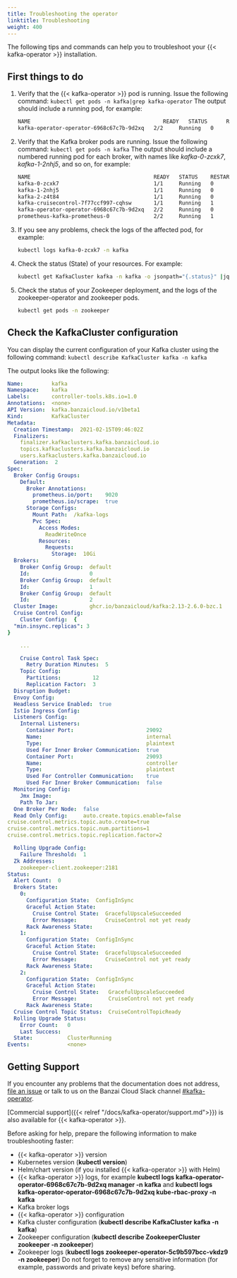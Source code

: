 ```yaml
---
title: Troubleshooting the operator
linktitle: Troubleshooting
weight: 400
---
```


The following tips and commands can help you to troubleshoot your {{< kafka-operator >}} installation.

## First things to do

1. Verify that the {{< kafka-operator >}} pod is running. Issue the following command: `kubectl get pods -n kafka|grep kafka-operator`
    The output should include a running pod, for example:

    ```bash
    NAME                                          READY   STATUS      RESTARTS   AGE
    kafka-operator-operator-6968c67c7b-9d2xq   2/2     Running   0          10m
    ```

1. Verify that the Kafka broker pods are running. Issue the following command: `kubectl get pods -n kafka`
    The output should include a numbered running pod for each broker, with names like *kafka-0-zcxk7*, *kafka-1-2nhj5*, and so on, for example:

    ```bash
    NAME                                       READY   STATUS    RESTARTS   AGE
    kafka-0-zcxk7                              1/1     Running   0          3h16m
    kafka-1-2nhj5                              1/1     Running   0          3h15m
    kafka-2-z4t84                              1/1     Running   0          3h15m
    kafka-cruisecontrol-7f77ccf997-cqhsw       1/1     Running   1          3h15m
    kafka-operator-operator-6968c67c7b-9d2xq   2/2     Running   0          3h17m
    prometheus-kafka-prometheus-0              2/2     Running   1          3h16m
    ```

1. If you see any problems, check the logs of the affected pod, for example:

    ```bash
    kubectl logs kafka-0-zcxk7 -n kafka
    ```

1. Check the status (State) of your resources. For example:

    ```bash
    kubectl get KafkaCluster kafka -n kafka -o jsonpath="{.status}" |jq
    ```

1. Check the status of your Zookeeper deployment, and the logs of the zookeeper-operator and zookeeper pods.

    ```bash
    kubectl get pods -n zookeeper
    ```

## Check the KafkaCluster configuration

You can display the current configuration of your Kafka cluster using the following command:
`kubectl describe KafkaCluster kafka -n kafka`

The output looks like the following:

```yaml
Name:         kafka
Namespace:    kafka
Labels:       controller-tools.k8s.io=1.0
Annotations:  <none>
API Version:  kafka.banzaicloud.io/v1beta1
Kind:         KafkaCluster
Metadata:
  Creation Timestamp:  2021-02-15T09:46:02Z
  Finalizers:
    finalizer.kafkaclusters.kafka.banzaicloud.io
    topics.kafkaclusters.kafka.banzaicloud.io
    users.kafkaclusters.kafka.banzaicloud.io
  Generation:  2
Spec:
  Broker Config Groups:
    Default:
      Broker Annotations:
        prometheus.io/port:    9020
        prometheus.io/scrape:  true
      Storage Configs:
        Mount Path:  /kafka-logs
        Pvc Spec:
          Access Modes:
            ReadWriteOnce
          Resources:
            Requests:
              Storage:  10Gi
  Brokers:
    Broker Config Group:  default
    Id:                   0
    Broker Config Group:  default
    Id:                   1
    Broker Config Group:  default
    Id:                   2
  Cluster Image:          ghcr.io/banzaicloud/kafka:2.13-2.6.0-bzc.1
  Cruise Control Config:
    Cluster Config:  {
  "min.insync.replicas": 3
}

    ...

    Cruise Control Task Spec:
      Retry Duration Minutes:  5
    Topic Config:
      Partitions:          12
      Replication Factor:  3
  Disruption Budget:
  Envoy Config:
  Headless Service Enabled:  true
  Istio Ingress Config:
  Listeners Config:
    Internal Listeners:
      Container Port:                       29092
      Name:                                 internal
      Type:                                 plaintext
      Used For Inner Broker Communication:  true
      Container Port:                       29093
      Name:                                 controller
      Type:                                 plaintext
      Used For Controller Communication:    true
      Used For Inner Broker Communication:  false
  Monitoring Config:
    Jmx Image:          
    Path To Jar:        
  One Broker Per Node:  false
  Read Only Config:     auto.create.topics.enable=false
cruise.control.metrics.topic.auto.create=true
cruise.control.metrics.topic.num.partitions=1
cruise.control.metrics.topic.replication.factor=2

  Rolling Upgrade Config:
    Failure Threshold:  1
  Zk Addresses:
    zookeeper-client.zookeeper:2181
Status:
  Alert Count:  0
  Brokers State:
    0:
      Configuration State:  ConfigInSync
      Graceful Action State:
        Cruise Control State:  GracefulUpscaleSucceeded
        Error Message:         CruiseControl not yet ready
      Rack Awareness State:    
    1:
      Configuration State:  ConfigInSync
      Graceful Action State:
        Cruise Control State:  GracefulUpscaleSucceeded
        Error Message:         CruiseControl not yet ready
      Rack Awareness State:    
    2:
      Configuration State:  ConfigInSync
      Graceful Action State:
        Cruise Control State:   GracefulUpscaleSucceeded
        Error Message:          CruiseControl not yet ready
      Rack Awareness State:     
  Cruise Control Topic Status:  CruiseControlTopicReady
  Rolling Upgrade Status:
    Error Count:   0
    Last Success:  
  State:           ClusterRunning
Events:            <none>
```

## Getting Support

If you encounter any problems that the documentation does not address, [file an issue](https://github.com/banzaicloud/koperator/issues) or talk to us on the Banzai Cloud Slack channel [#kafka-operator](https://slack.banzaicloud.io/).

[Commercial support]({{< relref "/docs/kafka-operator/support.md">}}) is also available for {{< kafka-operator >}}.

Before asking for help, prepare the following information to make troubleshooting faster:

- {{< kafka-operator >}} version
- Kubernetes version (**kubectl version**)
- Helm/chart version (if you installed {{< kafka-operator >}} with Helm)
- {{< kafka-operator >}} logs, for example **kubectl logs kafka-operator-operator-6968c67c7b-9d2xq manager -n kafka** and **kubectl logs kafka-operator-operator-6968c67c7b-9d2xq kube-rbac-proxy -n kafka**
- Kafka broker logs
- {{< kafka-operator >}} configuration
- Kafka cluster configuration (**kubectl describe KafkaCluster kafka -n kafka**)
- Zookeeper configuration (**kubectl describe ZookeeperCluster zookeeper -n zookeeper**)
- Zookeeper logs (**kubectl logs zookeeper-operator-5c9b597bcc-vkdz9 -n zookeeper**)
Do not forget to remove any sensitive information (for example, passwords and private keys) before sharing.

